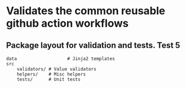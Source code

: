 # Validates the common reusable github action workflows


## Package layout for validation and tests. Test 5

```
data                   # Jinja2 templates
src
    validators/ # Value validators
    helpers/    # Misc helpers
    tests/      # Unit tests
```
